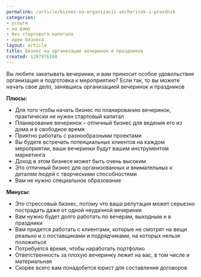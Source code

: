 ```yaml
---
permalink: /article/biznes-na-organizacii-vecherinok-i-prazdnik
categories:
- услуги
- на дому
- без стартового капитала
- идеи бизнеса
layout: article
title: Бизнес на организации вечеринок и праздников
created: 1297976168
---
```

<p>Вы любите закатывать вечеринки, и вам приносит особое удовольствие организация и подготовка к мероприятию? Если так, то вы можете начать свое дело, занявшись организацией вечеринок и праздников</p>
<!--break-->
<p><b>Плюсы:</b></p>

<ul>
  <li>Для того чтобы начать бизнес по планированию вечеринок, практически не нужен стартовый капитал</li>

  <li>Планирование вечеринок – отличный бизнес для ведения его из дома и в свободное время</li>

  <li>Приятно работать с разнообразными проектами</li>

  <li>Вы будете встречать потенциальных клиентов на каждом мероприятии, ваши вечеринки будут вашим инструментом маркетинга</li>

  <li>Доход в этом бизнесе может быть очень высоким</li>

  <li>Это отличный бизнес для организованных и внимательных к деталям людей с творческими способностями</li>

  <li>Вам не нужно специальное образование</li>
</ul>

<p><b>Минусы:</b></p>

<ul>
  <li>Это стрессовый бизнес, потому что ваша репутация может серьезно пострадать даже от одной неудачной вечеринки</li>

  <li>Вам нужно будет долго работать по вечерам, выходным и в праздники</li>

  <li>Вам придется работать с клиентами, которые не смотрят на вещи реально и с поставщиками и подрядчиками, на которых нельзя положиться</li>

  <li>Потребуется время, чтобы наработать портфолио</li>

  <li>Ответственность за плохую вечеринку лежит на вас, в том числе и материальная</li>

  <li>Скорее всего вам понадобится юрист для составления договоров</li>
</ul>
